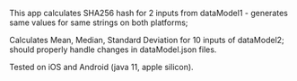 This app calculates SHA256 hash for 2 inputs from dataModel1 - generates same values for same strings on both platforms;  

Calculates Mean, Median, Standard Deviation for 10 inputs of dataModel2;  
should properly handle changes in dataModel.json files.  

Tested on iOS and Android (java 11, apple silicon). 